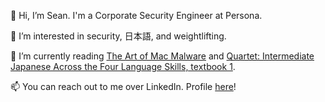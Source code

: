 👋 Hi, I’m Sean. I'm a Corporate Security Engineer at Persona.

👀 I’m interested in security, 日本語, and weightlifting.

🌱 I’m currently reading [The Art of Mac Malware](https://taomm.org) and [Quartet: Intermediate Japanese Across the Four Language Skills, textbook 1](https://quartet.japantimes.co.jp/en/).

📫 You can reach out to me over LinkedIn. Profile [here](https://www.linkedin.com/in/seanmbenson/)!

<!---
sbenson09/sbenson09 is a ✨ special ✨ repository because its `README.md` (this file) appears on your GitHub profile.
You can click the Preview link to take a look at your changes.
--->
